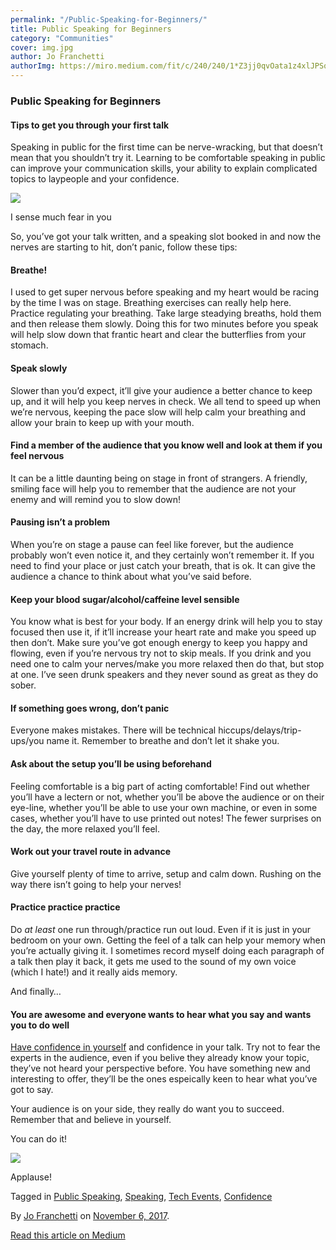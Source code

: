 ```yaml
---
permalink: "/Public-Speaking-for-Beginners/"
title: Public Speaking for Beginners
category: "Communities"
cover: img.jpg
author: Jo Franchetti
authorImg: https://miro.medium.com/fit/c/240/240/1*Z3jj0qvOata1z4xlJPSqOA.jpeg
---
```


### Public Speaking for Beginners

#### Tips to get you through your first talk

Speaking in public for the first time can be nerve-wracking, but that doesn’t mean that you shouldn’t try it. Learning to be comfortable speaking in public can improve your communication skills, your ability to explain complicated topics to laypeople and your confidence.

![](https://cdn-images-1.medium.com/max/800/1*HqcASYL6ExB1igBKCk8Qxg.gif)

I sense much fear in you

So, you’ve got your talk written, and a speaking slot booked in and now the nerves are starting to hit, don’t panic, follow these tips:

#### Breathe!

I used to get super nervous before speaking and my heart would be racing by the time I was on stage. Breathing exercises can really help here. Practice regulating your breathing. Take large steadying breaths, hold them and then release them slowly. Doing this for two minutes before you speak will help slow down that frantic heart and clear the butterflies from your stomach.

#### **Speak slowly**

Slower than you’d expect, it’ll give your audience a better chance to keep up, and it will help you keep nerves in check. We all tend to speed up when we’re nervous, keeping the pace slow will help calm your breathing and allow your brain to keep up with your mouth.

#### **Find a member of the audience that you know well and look at them if you feel nervous**

It can be a little daunting being on stage in front of strangers. A friendly, smiling face will help you to remember that the audience are not your enemy and will remind you to slow down!

#### **Pausing isn’t a problem**

When you’re on stage a pause can feel like forever, but the audience probably won’t even notice it, and they certainly won’t remember it. If you need to find your place or just catch your breath, that is ok. It can give the audience a chance to think about what you’ve said before.

#### **Keep your blood sugar/alcohol/caffeine level sensible**

You know what is best for your body. If an energy drink will help you to stay focused then use it, if it’ll increase your heart rate and make you speed up then don’t. Make sure you’ve got enough energy to keep you happy and flowing, even if you’re nervous try not to skip meals. If you drink and you need one to calm your nerves/make you more relaxed then do that, but stop at one. I’ve seen drunk speakers and they never sound as great as they do sober.

#### **If something goes wrong, don’t panic**

Everyone makes mistakes. There will be technical hiccups/delays/trip-ups/you name it. Remember to breathe and don’t let it shake you.

#### **Ask about the setup you’ll be using beforehand**

Feeling comfortable is a big part of acting comfortable! Find out whether you’ll have a lectern or not, whether you’ll be above the audience or on their eye-line, whether you’ll be able to use your own machine, or even in some cases, whether you’ll have to use printed out notes! The fewer surprises on the day, the more relaxed you’ll feel.

#### Work out your travel route in advance

Give yourself plenty of time to arrive, setup and calm down. Rushing on the way there isn’t going to help your nerves!

#### **Practice practice practice**

Do _at least_ one run through/practice run out loud. Even if it is just in your bedroom on your own. Getting the feel of a talk can help your memory when you’re actually giving it. I sometimes record myself doing each paragraph of a talk then play it back, it gets me used to the sound of my own voice (which I hate!) and it really aids memory.

And finally…

#### **You are awesome and everyone wants to hear what you say and wants you to do well**

[Have confidence in yourself](https://docs.google.com/presentation/d/1ctHzeVD-A6cMhbZ5h2NCLrmXIPw1PGVCiFofYi8fPZk/edit#slide=id.g24cc5a0777_2_5) and confidence in your talk. Try not to fear the experts in the audience, even if you belive they already know your topic, they’ve not heard your perspective before. You have something new and interesting to offer, they’ll be the ones espeically keen to hear what you’ve got to say.

Your audience is on your side, they really do want you to succeed. Remember that and believe in yourself.

You can do it!

![](https://cdn-images-1.medium.com/max/800/1*hpiuMNRpeHe5_zm7N8W_5A.gif)

Applause!

Tagged in [Public Speaking](https://medium.com/tag/public-speaking), [Speaking](https://medium.com/tag/speaking), [Tech Events](https://medium.com/tag/tech-events), [Confidence](https://medium.com/tag/confidence)

By [Jo Franchetti](https://medium.com/@jofranchetti) on [November 6, 2017](https://medium.com/p/8bdee16123ba).

[Read this article on Medium](https://medium.com/@jofranchetti/public-speaking-for-beginners-8bdee16123ba)
